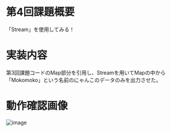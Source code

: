 # 第4回課題概要
「Stream」を使用してみる！

# 実装内容
第3回課題コードのMap部分を引用し、Streamを用いてMapの中から「Mokomoko」という名前のにゃんこのデータのみを出力させた。

# 動作確認画像
![image](https://github.com/Ema-Sakai/Assignment-4/assets/166620990/e36df71f-a398-4e25-80ae-9601f96005e2)
